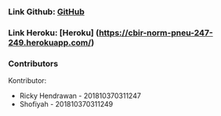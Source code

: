 ### Link Github: [GitHub](https://github.com/rickyhndrwn/cbir-norm-pneu-247-249)

### Link Heroku: [Heroku] (https://cbir-norm-pneu-247-249.herokuapp.com/)

### Contributors
Kontributor:
* Ricky Hendrawan - 201810370311247
* Shofiyah - 201810370311249
